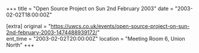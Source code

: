 +++
title = "Open Source Project on Sun 2nd February 2003"
date = "2003-02-02T18:00:00Z"

[extra]
original = "https://uwcs.co.uk/events/open-source-project-on-sun-2nd-february-2003-1474488939172/"    
ent_time = "2003-02-02T20:00:00Z"
location = "Meeting Room 6, Union North"
+++



